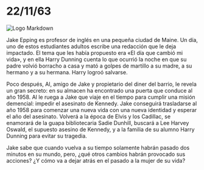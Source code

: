 # 22/11/63

![Logo Markdown](https://cdn.discordapp.com/attachments/1011284720350412802/1025059263250444308/51N-lL9zlAL.jpg)

Jake Epping es profesor de inglés en una pequeña ciudad de Maine. Un día, uno de estos estudiantes adultos escribe una redacción que le deja impactado. El tema que les había propuesto era «El día que cambió mi vida», y en ella Harry Dunning cuenta lo que ocurrió la noche en que su padre volvió borracho a casa y mató a golpes de martillo a su madre, a su hermano y a su hermana. Harry logroó salvarse.

Poco después, Al, amigo de Jake y propietario del diner del barrio, le revela un gran secreto: en su almacen ha encontrado una puerta que conduce al año 1958. Al le ruega a Jake que viaje en el tiempo para cumplir una misión demencial: impedir el asesinato de Kennedy. Jake conseguirá trasladarse al año 1958 para comenzar una nueva vida con una nueva identidad y esperar el año del asesinato. Volverá a la época de Elvis y los Cadillac, se enamorará de la guapa bibliotecaria Sadie Dunhill, buscará a Lee Harvey Oswald, el supuesto asesino de Kennedy, y a la familia de su alumno Harry Dunning para evitar su tragedia.

Jake sabe que cuando vuelva a su tiempo solamente habrán pasado dos minutos en su mundo, pero, ¿qué otros cambios habrán provocado sus acciones? ¿Y cómo va a dejar atrás en el pasado a la mujer de su vida?